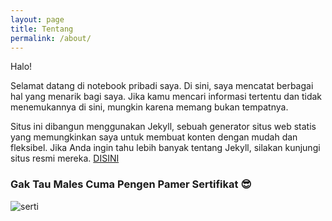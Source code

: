 ```yaml
---
layout: page
title: Tentang
permalink: /about/
---
```


Halo!

Selamat datang di notebook pribadi saya. Di sini, saya mencatat berbagai hal yang menarik bagi saya. Jika kamu mencari informasi tertentu dan tidak menemukannya di sini, mungkin karena memang bukan tempatnya.

Situs ini dibangun menggunakan Jekyll, sebuah generator situs web statis yang memungkinkan saya untuk membuat konten dengan mudah dan fleksibel. Jika Anda ingin tahu lebih banyak tentang Jekyll, silakan kunjungi situs resmi mereka.
[DISINI](https://jekyllrb.com)

### Gak Tau Males Cuma Pengen Pamer Sertifikat 😎

<img src="{{ site.baseurl }}/images/certificate.png" alt="serti">
